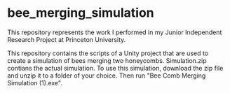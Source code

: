 # bee_merging_simulation
This repository represents the work I performed in my Junior Independent Research Project at Princeton University.

This repository contains the scripts of a Unity project that are used to create a simulation of bees merging two honeycombs.  Simulation.zip contians the actual simulation.  To use this simulation, download the zip file and unzip it to a folder of your choice.  Then run "Bee Comb Merging Simulation (1).exe".
